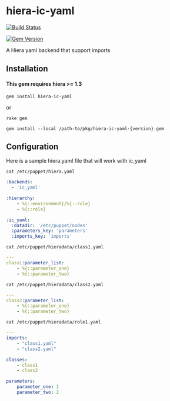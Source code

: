 # hiera-ic-yaml

[![Build Status](https://travis-ci.org/instaclick/hiera-ic-yaml.png?branch=master)](https://travis-ci.org/instaclick/hiera-ic-yaml)

[![Gem Version](https://badge.fury.io/rb/hiera-ic-yaml.svg)](http://badge.fury.io/rb/hiera-ic-yaml)

A Hiera yaml backend that support imports


## Installation

#### This gem requires hiera >= 1.3


`gem install hiera-ic-yaml`

or

`rake gem`

`gem install --local /path-to/pkg/hiera-ic-yaml-{version}.gem`


## Configuration
Here is a sample hiera.yaml file that will work with ic_yaml


`cat /etc/puppet/hiera.yaml`
```yaml
:backends:
  - 'ic_yaml'

:hierarchy:
    - %{::environment}/%{::role}
    - %{::role}

:ic_yaml:
  :datadir: '/etc/puppet/nodes'
  :parameters_key: 'parameters'
  :imports_key: 'imports'
```

`cat /etc/puppet/hieradata/class1.yaml`
```yaml
---
class1:parameter_list:
    - %{::parameter_one}
    - %{::parameter_two}
```

`cat /etc/puppet/hieradata/class2.yaml`
```yaml
---
class2:parameter_list:
    - %{::parameter_one}
    - %{::parameter_two}
```

`cat /etc/puppet/hieradata/role1.yaml`
```yaml
---
imports:
    - "class1.yaml"
    - "class2.yaml"

classes:
    - class1
    - class2

parameters:
    parameter_one: 1
    parameter_two: 2
```
